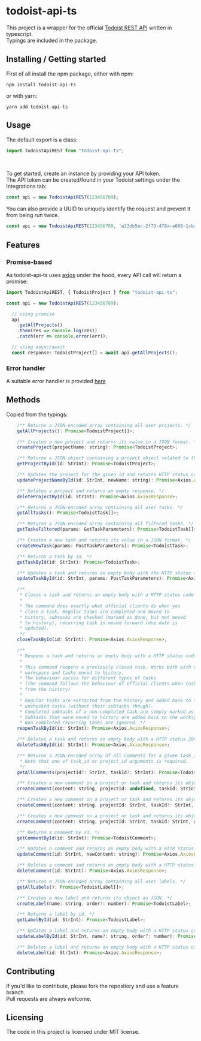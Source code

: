 # todoist-api-ts

This project is a wrapper for the official [Todoist REST API](https://developer.todoist.com/rest/v8/) written in typescript.  
Typings are included in the package.

## Installing / Getting started

First of all install the npm package, either with npm:

```shell
npm install todoist-api-ts
```

or with yarn:

```shell
yarn add todoist-api-ts
```

## Usage

The default export is a class:

```javascript
import TodoistApiREST from "todoist-api-ts";
```

&nbsp;

To get started, create an instance by providing your API token.  
The API token can be created/found in your Todoist settings under the Integrations tab:

```javascript
const api = new TodoistApiREST(123456789);
```

You can also provide a UUID to uniquely identify the request and prevent it from being run twice.

```javascript
const api = new TodoistApiREST(123456789, 'e23db5ec-2f73-478a-a008-1cb4178d2fd1');
```

## Features

### Promise-based

As todoist-api-ts uses [axios](https://github.com/axios/axios) under the hood, every API call will return a promise:

```javascript
import TodoistApiREST, { TodoistProject } from "todoist-api-ts";

const api = new TodoistApiREST(123456789);  

  // using promise
  api
    .getAllProjects()
    .then(res => console.log(res))
    .catch(err => console.error(err));

  // using async/await
  const response: TodoistProject[] = await api.getAllProjects();
```

### Error handler

A suitable error handler is provided [here](https://github.com/ManuKle/todoist-api-ts/blob/master/src/utils/errorhandler.ts)

## Methods

Copied from the typings:

```javascript
    /** Returns a JSON-encoded array containing all user projects. */
    getAllProjects(): Promise<TodoistProject[]>;

    /** Creates a new project and returns its value in a JSON format. */
    createProject(projectName: string): Promise<TodoistProject>;

    /** Returns a JSON object containing a project object related to the given id. */
    getProjectById(id: StrInt): Promise<TodoistProject>;

    /** Updates the project for the given id and returns HTTP status code 204 with an empty body. */
    updateProjectNameById(id: StrInt, newName: string): Promise<Axios.AxiosResponse>;

    /** Deletes a project and returns an empty response. */
    deleteProjectById(id: StrInt): Promise<Axios.AxiosResponse>;

    /** Returns a JSON-encoded array containing all user tasks. */
    getAllTasks(): Promise<TodoistTask[]>;

    /** Returns a JSON-encoded array containing all filtered tasks. */
    getTasksFiltered(params: GetTaskParameters): Promise<TodoistTask[]>;

    /** Creates a new task and returns its value in a JSON format. */
    createNewTask(params: PostTaskParameters): Promise<TodoistTask>;

    /** Returns a task by id. */
    getTaskById(id: StrInt): Promise<TodoistTask>;

    /** Updates a task and returns an empty body with the HTTP status code 204. */
    updateTaskById(id: StrInt, params: PostTaskParameters): Promise<Axios.AxiosResponse>;

    /**
     * Closes a task and returns an empty body with a HTTP status code 204.
     *
     * The command does exactly what official clients do when you
     * close a task. Regular tasks are completed and moved to
     * history, subtasks are checked (marked as done, but not moved
     * to history), recurring task is moved forward (due date is
     * updated).
     */
    closeTaskById(id: StrInt): Promise<Axios.AxiosResponse>;

    /**
     * Reopens a task and returns an empty body with a HTTP status code 204.
     *
     * This command reopens a previously closed task. Works both with checked tasks in user’s
     * workspace and tasks moved to history.
     * The behaviour varies for different types of tasks
     * (the command follows the behaviour of official clients when tasks are uncompleted or extracted
     * from the history)
     *
     * Regular tasks are extracted from the history and added back to the user workspace as normal
     * unchecked tasks (without their subtasks though).
     * Completed subtasks of a non-completed task are simply marked as uncompleted.
     * Subtasks that were moved to history are added back to the workspace as first-level tasks.
     * Non-completed recurring tasks are ignored. */
    reopenTaskById(id: StrInt): Promise<Axios.AxiosResponse>;

    /** Deletes a task and returns an empty body with a HTTP status 204. */
    deleteTaskById(id: StrInt): Promise<Axios.AxiosResponse>;

    /** Returns a JSON-encoded array of all comments for a given task_id or project_id.
     * Note that one of task_id or project_id arguments is required.
     */
    getAllComments(projectId?: StrInt, taskId?: StrInt): Promise<TodoistComment[]>;

    /** Creates a new comment on a project or task and returns its object. */
    createComment(content: string, projectId: undefined, taskId: StrInt, attachment?: Attachment): Promise<TodoistTask>;

    /** Creates a new comment on a project or task and returns its object. */
    createComment(content: string, projectId: StrInt, taskId?: StrInt, attachment?: Attachment): Promise<TodoistProject>;

    /** Creates a new comment on a project or task and returns its object. */
    createComment(content: string, projectId: StrInt, taskId: StrInt, attachment?: Attachment): Promise<TodoistProject>;

    /** Returns a comment by id. */
    getCommentById(id: StrInt): Promise<TodoistComment>;

    /** Updates a comment and returns an empty body with a HTTP status code 204. */
    updateComment(id: StrInt, newContent: string): Promise<Axios.AxiosResponse>;

    /** Deletes a comment and returns an empty body with a HTTP status code 204. */
    deleteComment(id: StrInt): Promise<Axios.AxiosResponse>;

    /** Returns a JSON-encoded array containing all user labels. */
    getAllLabels(): Promise<TodoistLabel[]>;

    /** Creates a new label and returns its object as JSON. */
    createLabel(name: string, order?: number): Promise<TodoistLabel>;

    /** Returns a label by id. */
    getLabelById(id: StrInt): Promise<TodoistLabel>;

    /** Updates a label and returns an empty body with a HTTP status code 204. */
    updateLabelById(id: StrInt, name?: string, order?: number): Promise<Axios.AxiosResponse>;

    /** Deletes a label and returns an empty body with a HTTP status code 204. */
    deleteLabel(id: StrInt): Promise<Axios.AxiosResponse>;
```

## Contributing

If you'd like to contribute, please fork the repository and use a feature branch.  
Pull requests are always welcome.

## Licensing

The code in this project is licensed under MIT license.
